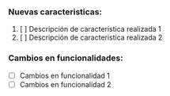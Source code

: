 ### Nuevas caracteristicas:

1. [ ] Descripción de caracteristica realizada 1
2. [ ] Descripción de caracteristica realizada 2

### Cambios en funcionalidades:

* [ ] Cambios en funcionalidad 1
* [ ] Cambios en funcionalidad 2
